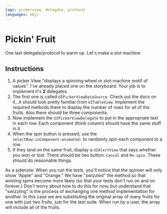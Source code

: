 ```yaml
---
tags: pickerview, delegate, protocol
languages: objc
---
```


# Pickin' Fruit

One last delegate/protocol to warm up. Let's make a slot machine

## Instructions

  1. A picker View "displays a spinning wheel or slot-machine motif of values". I've already placed one on the storyboard. Your job is to implement it's **2** delegates.
  2. The first one is called `UIPickerViewDataSource`. Check out the docs on it...it should look pretty familiar from `UITableView`. Implement the required methods there to display the number of rows for all of the fruits. Also there should be three components.
  3. Now implement the `UIPickerViewDelegate` to put in the appropriate text in each row. Each component (think column) should have the same stuff in it.
  4. When the spin button is pressed, use the `selectRow:inComponent:animated:` to randomly spin each component to a row.
  5. If they land on the same fruit, display a `UIAlertView` that says whether you won or lost. There should be two button: `Cancel` and `Re-spin`. These should do reasonable things.
  
  As a sidenote: When you run the tests, you'll notice that the spinner will only show "Apple" and "Orange." We have "swizzled" the method so that winning spins become more likely (so that your tests don't run on and on forever.) Don't worry about how to do this for now, but understand that "swizzling" is the process of exchanging one method implementation for another. In this case we are substituting the original array of many fruits for one with just two fruits, just for the test suite. When run by a user, the array will include all of the fruits.
